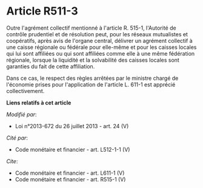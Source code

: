 # Article R511-3

Outre l'agrément collectif mentionné à l'article R. 515-1, l'Autorité de contrôle prudentiel et de résolution peut, pour les
réseaux mutualistes et coopératifs, après avis de l'organe central, délivrer un agrément collectif à une caisse régionale ou
fédérale pour elle-même et pour les caisses locales qui lui sont affiliées ou qui sont affiliées comme elle à une même
fédération régionale, lorsque la liquidité et la solvabilité des caisses locales sont garanties du fait de cette
affiliation. 

Dans ce cas, le respect des règles arrêtées par le ministre chargé de l'économie prises pour l'application de l'article L.
611-1 est apprécié collectivement.

**Liens relatifs à cet article**

_Modifié par_:

  - Loi n°2013-672 du 26 juillet 2013 - art. 24 (V)

_Cité par_:

  - Code monétaire et financier - art. L512-1-1 (V)

_Cite_:

  - Code monétaire et financier - art. L611-1 (V)
  - Code monétaire et financier - art. R515-1 (V)
